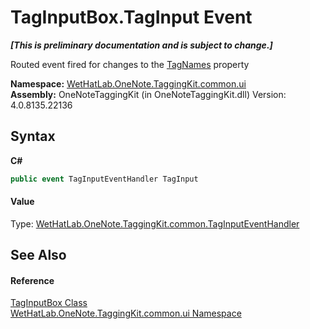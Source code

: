 # TagInputBox.TagInput Event
 _**\[This is preliminary documentation and is subject to change.\]**_

Routed event fired for changes to the <a href="14dfa579-b182-216f-3e18-8fcefe0150b2.md">TagNames</a> property

**Namespace:**&nbsp;<a href="043a9407-ac38-b3ac-7348-a6090af495ad.md">WetHatLab.OneNote.TaggingKit.common.ui</a><br />**Assembly:**&nbsp;OneNoteTaggingKit (in OneNoteTaggingKit.dll) Version: 4.0.8135.22136

## Syntax

**C#**<br />
``` C#
public event TagInputEventHandler TagInput
```


#### Value
Type: <a href="45033d25-e849-3276-6085-c2589af4d21e.md">WetHatLab.OneNote.TaggingKit.common.TagInputEventHandler</a>

## See Also


#### Reference
<a href="8c43e75b-07b3-f855-ea15-72dde6bb8e11.md">TagInputBox Class</a><br /><a href="043a9407-ac38-b3ac-7348-a6090af495ad.md">WetHatLab.OneNote.TaggingKit.common.ui Namespace</a><br />